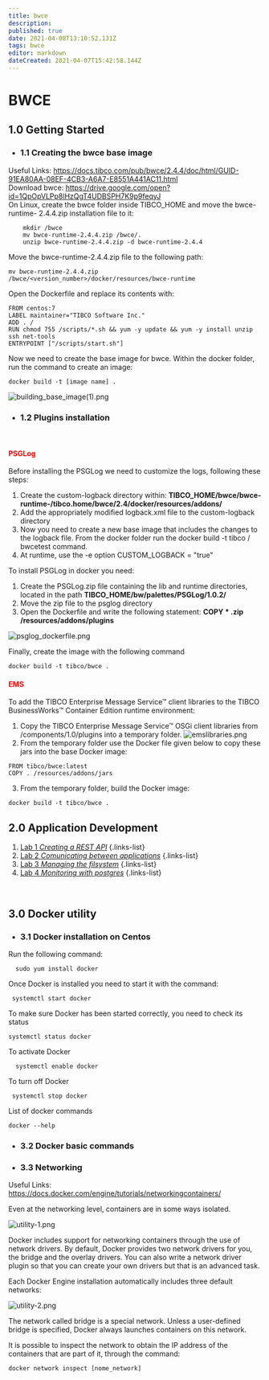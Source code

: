 ```yaml
---
title: bwce
description: 
published: true
date: 2021-04-08T13:10:52.131Z
tags: bwce
editor: markdown
dateCreated: 2021-04-07T15:42:58.144Z
---
```


# BWCE

## 1.0 Getting Started
- ### 1.1 Creating the bwce base image

Useful Links: https://docs.tibco.com/pub/bwce/2.4.4/doc/html/GUID-91EA80AA-08EF-4CB3-A6A7-E8551A441AC11.html 
\
Download bwce: https://drive.google.com/open?id=1QpOpVLPp8lHzQgT4UDBSPH7K9p9feqyJ
\
On Linux, create the bwce folder inside TIBCO_HOME and move the bwce-runtime- 	2.4.4.zip installation file to it:
```
	mkdir /bwce
	mv bwce-runtime-2.4.4.zip /bwce/.
	unzip bwce-runtime-2.4.4.zip -d bwce-runtime-2.4.4
```
Move the bwce-runtime-2.4.4.zip file to the following path:
```
mv bwce-runtime-2.4.4.zip /bwce/<version_number>/docker/resources/bwce-runtime
```
Open the Dockerfile and replace its contents with:
```
FROM centos:7
LABEL maintainer="TIBCO Software Inc."
ADD . /
RUN chmod 755 /scripts/*.sh && yum -y update && yum -y install unzip ssh net-tools
ENTRYPOINT ["/scripts/start.sh"]
```
Now we need to create the base image for bwce. Within the docker folder, run the command to create an image:
```
docker build -t [image name] .
```
![building_base_image(1).png](/bwce/building_base_image(1).png)

- ### 1.2 Plugins installation 
	<br/> 
#### <span style="color:red">PSGLog</span>
Before installing the PSGLog we need to customize the logs, following these steps:
1. Create the custom-logback directory within: **TIBCO_HOME/bwce/bwce-runtime-<version>/tibco.home/bwce/2.4/docker/resources/addons/**
1. Add the appropriately modified logback.xml file to the custom-logback directory
1. Now you need to create a new base image that includes the changes to the logback file. From the docker folder run the docker build -t tibco / bwcetest command.
1. At runtime, use the -e option CUSTOM_LOGBACK = "true"
  
To install PSGLog in docker you need:
1. Create the PSGLog.zip file containing the lib and runtime directories, located in the path **TIBCO_HOME/bw/palettes/PSGLog/1.0.2/**
1. Move the zip file to the psglog directory
1. Open the Dockerfile and write the following statement:
**COPY * .zip /resources/addons/plugins**

![psglog_dockerfile.png](/bwce/psglog_dockerfile.png)
  
 Finally, create the image with the following command
```
docker build -t tibco/bwce .
```

#### <span style="color:red">EMS</span>
To add the TIBCO Enterprise Message Service™ client libraries to the TIBCO BusinessWorks™ Container Edition runtime environment:
1. Copy the TIBCO Enterprise Message Service™ OSGi client libraries from <EMS-HOME>/components/1.0/plugins into a temporary folder. ![emslibraries.png](/bwce/emslibraries.png)
1. From the temporary folder use the Docker file given below to copy these jars into the base Docker image:
```
FROM tibco/bwce:latest
COPY . /resources/addons/jars
```
3.   From the temporary folder, build the Docker image:
```
docker build -t tibco/bwce .
```

## 2.0 Application Development
  
1. [Lab 1 *Creating a REST API*](/integration/tibco/bw/bwce/Lab/1)
{.links-list}
2. [Lab 2 *Comunicating between applications*](/integration/tibco/bw/bwce/Lab/2)
{.links-list}
3. [Lab 3 *Managing the filsystem*](/integration/tibco/bw/bwce/Lab/3)
{.links-list}
4. [Lab 4 *Monitoring with postgres*](/integration/tibco/bw/bwce/Lab/4)
{.links-list}
  
<br/>

## 3.0 Docker utility
- ### 3.1 Docker installation on Centos
Run the following command:
```
  sudo yum install docker
```
Once Docker is installed you need to start it with the command:
```
 systemctl start docker
```
To make sure Docker has been started correctly, you need to check its status
```
systemctl status docker
```
To activate Docker
```
  systemctl enable docker
```
To turn off Docker

```
 systemctl stop docker
```
List of docker commands

```
docker --help
```
- ### 3.2 Docker basic commands

- ### 3.3 Networking
Useful Links: https://docs.docker.com/engine/tutorials/networkingcontainers/

Even at the networking level, containers are in some ways isolated.

![utility-1.png](/bwce/utility-1.png)

Docker includes support for networking containers through the use of network drivers. By default, Docker provides two network drivers for you, the bridge and the overlay drivers. You can also write a network driver plugin so that you can create your own drivers but that is an advanced task.

Each Docker Engine installation automatically includes three default networks:

![utility-2.png](/bwce/utility-2.png)

The network called bridge is a special network. Unless a user-defined bridge is specified, Docker always launches containers on this network.

It is possible to inspect the network to obtain the IP address of the containers that are part of it, through the command:
```
docker network inspect [nome_network]
```

